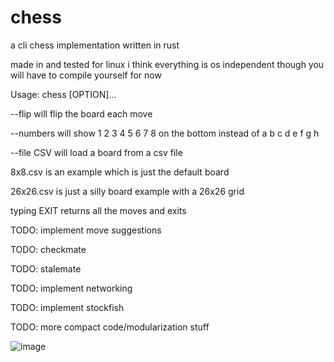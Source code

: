 # chess
a cli chess implementation written in rust

made in and tested for linux i think everything is os independent though you will have to compile yourself for now

Usage: chess [OPTION]...

--flip will flip the board each move

--numbers will show 1 2 3 4 5 6 7 8 on the bottom instead of a b c d e f g h

--file CSV will load a board from a csv file

8x8.csv is an example which is just the default board

26x26.csv is just a silly board example with a 26x26 grid

typing EXIT returns all the moves and exits

TODO: implement move suggestions

TODO: checkmate

TODO: stalemate

TODO: implement networking

TODO: implement stockfish

TODO: more compact code/modularization stuff

![image](https://user-images.githubusercontent.com/55570525/231594678-b344322b-2dbf-42f2-8d07-2e5c892d1f91.png)
